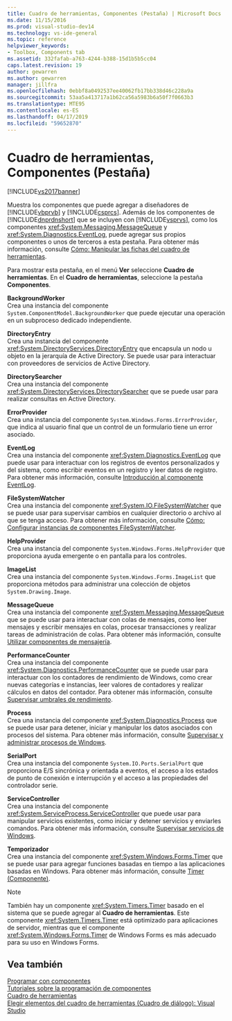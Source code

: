 ```yaml
---
title: Cuadro de herramientas, Componentes (Pestaña) | Microsoft Docs
ms.date: 11/15/2016
ms.prod: visual-studio-dev14
ms.technology: vs-ide-general
ms.topic: reference
helpviewer_keywords:
- Toolbox, Components tab
ms.assetid: 332fafab-a763-4244-b388-15d1b5b5cc04
caps.latest.revision: 19
author: gewarren
ms.author: gewarren
manager: jillfra
ms.openlocfilehash: 0ebbf8a0492537ee40062fb17bb338d46c228a9a
ms.sourcegitcommit: 53aa5a413717a1b62ca56a5983b6a50f7f0663b3
ms.translationtype: MTE95
ms.contentlocale: es-ES
ms.lasthandoff: 04/17/2019
ms.locfileid: "59652870"
---
```

# <a name="toolbox-components-tab"></a>Cuadro de herramientas, Componentes (Pestaña)
[!INCLUDE[vs2017banner](../../includes/vs2017banner.md)]

Muestra los componentes que puede agregar a diseñadores de [!INCLUDE[vbprvb](../../includes/vbprvb-md.md)] y [!INCLUDE[csprcs](../../includes/csprcs-md.md)]. Además de los componentes de [!INCLUDE[dnprdnshort](../../includes/dnprdnshort-md.md)] que se incluyen con [!INCLUDE[vsprvs](../../includes/vsprvs-md.md)], como los componentes <xref:System.Messaging.MessageQueue> y <xref:System.Diagnostics.EventLog>, puede agregar sus propios componentes o unos de terceros a esta pestaña. Para obtener más información, consulte [Cómo: Manipular las fichas del cuadro de herramientas](http://msdn.microsoft.com/21285050-cadd-455a-b1f5-a2289a89c4db).  
  
 Para mostrar esta pestaña, en el menú **Ver** seleccione **Cuadro de herramientas**. En el **Cuadro de herramientas**, seleccione la pestaña **Componentes**.  
  
 **BackgroundWorker**  
 Crea una instancia del componente `System.ComponentModel.BackgroundWorker` que puede ejecutar una operación en un subproceso dedicado independiente.  
  
 **DirectoryEntry**  
 Crea una instancia del componente <xref:System.DirectoryServices.DirectoryEntry> que encapsula un nodo u objeto en la jerarquía de Active Directory. Se puede usar para interactuar con proveedores de servicios de Active Directory.  
  
 **DirectorySearcher**  
 Crea una instancia del componente <xref:System.DirectoryServices.DirectorySearcher> que se puede usar para realizar consultas en Active Directory.  
  
 **ErrorProvider**  
 Crea una instancia del componente `System.Windows.Forms.ErrorProvider`, que indica al usuario final que un control de un formulario tiene un error asociado.  
  
 **EventLog**  
 Crea una instancia del componente <xref:System.Diagnostics.EventLog> que puede usar para interactuar con los registros de eventos personalizados y del sistema, como escribir eventos en un registro y leer datos de registro. Para obtener más información, consulte [Introducción al componente EventLog](http://msdn.microsoft.com/a2ba4f28-4b1a-435e-99ef-51b28e21f805).  
  
 **FileSystemWatcher**  
 Crea una instancia del componente <xref:System.IO.FileSystemWatcher> que se puede usar para supervisar cambios en cualquier directorio o archivo al que se tenga acceso. Para obtener más información, consulte [Cómo: Configurar instancias de componentes FileSystemWatcher](http://msdn.microsoft.com/2e628234-4951-4135-8a86-28b924070d50).  
  
 **HelpProvider**  
 Crea una instancia del componente `System.Windows.Forms.HelpProvider` que proporciona ayuda emergente o en pantalla para los controles.  
  
 **ImageList**  
 Crea una instancia del componente `System.Windows.Forms.ImageList` que proporciona métodos para administrar una colección de objetos `System.Drawing.Image`.  
  
 **MessageQueue**  
 Crea una instancia del componente <xref:System.Messaging.MessageQueue> que se puede usar para interactuar con colas de mensajes, como leer mensajes y escribir mensajes en colas, procesar transacciones y realizar tareas de administración de colas. Para obtener más información, consulte [Utilizar componentes de mensajería](http://msdn.microsoft.com/922dbac7-26f0-4e39-b666-ccfc184793d7).  
  
 **PerformanceCounter**  
 Crea una instancia del componente <xref:System.Diagnostics.PerformanceCounter> que se puede usar para interactuar con los contadores de rendimiento de Windows, como crear nuevas categorías e instancias, leer valores de contadores y realizar cálculos en datos del contador. Para obtener más información, consulte [Supervisar umbrales de rendimiento](http://msdn.microsoft.com/b8b44a55-31d0-4b45-9517-8c1b1e4fdc91).  
  
 **Process**  
 Crea una instancia del componente <xref:System.Diagnostics.Process> que se puede usar para detener, iniciar y manipular los datos asociados con procesos del sistema. Para obtener más información, consulte [Supervisar y administrar procesos de Windows](http://msdn.microsoft.com/a86bd4c1-b92c-49a0-8f32-61d67837b45e).  
  
 **SerialPort**  
 Crea una instancia del componente `System.IO.Ports.SerialPort` que proporciona E/S sincrónica y orientada a eventos, el acceso a los estados de punto de conexión e interrupción y el acceso a las propiedades del controlador serie.  
  
 **ServiceController**  
 Crea una instancia del componente <xref:System.ServiceProcess.ServiceController> que puede usar para manipular servicios existentes, como iniciar y detener servicios y enviarles comandos. Para obtener más información, consulte [Supervisar servicios de Windows](http://msdn.microsoft.com/4542ee3f-e052-4cb9-8726-58e9420de222).  
  
 **Temporizador**  
 Crea una instancia del componente <xref:System.Windows.Forms.Timer> que se puede usar para agregar funciones basadas en tiempo a las aplicaciones basadas en Windows. Para obtener más información, consulte [Timer (Componente)](http://msdn.microsoft.com/library/6700e534-6382-43d5-98ed-14205435fff7).  
  
> [!NOTE]
>  También hay un componente <xref:System.Timers.Timer> basado en el sistema que se puede agregar al **Cuadro de herramientas**. Este componente <xref:System.Timers.Timer> está optimizado para aplicaciones de servidor, mientras que el componente <xref:System.Windows.Forms.Timer> de Windows Forms es más adecuado para su uso en Windows Forms.  
  
## <a name="see-also"></a>Vea también  
 [Programar con componentes](http://msdn.microsoft.com/library/d4d4fcb4-e0b8-46b3-b679-7ee0026eb9e3)   
 [Tutoriales sobre la programación de componentes](http://msdn.microsoft.com/library/373cacf7-479e-4b05-991c-5cb18824e913)   
 [Cuadro de herramientas](../../ide/reference/toolbox.md)   
 [Elegir elementos del cuadro de herramientas (Cuadro de diálogo): Visual Studio](http://msdn.microsoft.com/bd07835f-18a8-433e-bccc-7141f65263bb)
